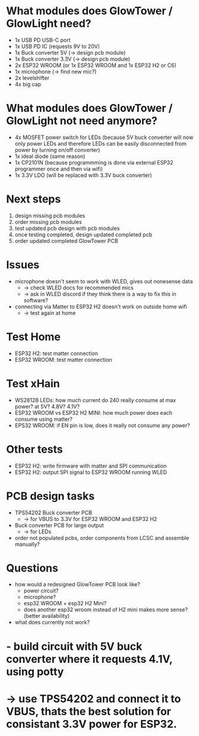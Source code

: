 
# What modules does GlowTower / GlowLight need?
- 1x USB PD USB-C port
- 1x USB PD IC (requests 9V to 20V)
- 1x Buck converter 5V (-> design pcb module)
- 1x Buck converter 3.3V (-> design pcb module)
- 2x ESP32 WROOM (or 1x ESP32 WROOM and 1x ESP32 H2 or C6)
- 1x microphone (-> find new mic?)
- 2x levelshifter
- 4x big cap

# What modules does GlowTower / GlowLight not need anymore?
- 4x MOSFET power switch for LEDs (because 5V buck converter will now only power LEDs and therefore LEDs can be easily disconnected from power by turning on/off converter)
- 1x ideal diode (same reason)
- 1x CP2101N (because programmming is done via external ESP32 programmer once and then via wifi)
- 1x 3.3V LDO (will be replaced with 3.3V buck converter)

# Next steps
1. design missing pcb modules
2. order missing pcb modules
3. test updated pcb design with pcb modules
4. once testing completed, design updated completed pcb
5. order updated completed GlowTower PCB


# Issues
- microphone doesn't seem to work with WLED, gives out nonesense data
  - -> check WLED docs for recommended mics
  - -> ask in WLED discord if they think there is a way to fix this in software?
- connecting via Matter to ESP32 H2 doesn't work on outside home wifi
  - -> test again at home

# Test Home
- ESP32 H2: test matter connection
- ESP32 WROOM: test matter connection

# Test xHain
- WS2812B LEDs: how much current do 240 really consume at max power? at 5V? 4.8V? 4.1V?
- ESP32 WROOM vs ESP32 H2 MINI: how much power does each consume using matter?
- EPS32 WROOM: if EN pin is low, does it really not consume any power?

# Other tests
- ESP32 H2: write firmware with matter and SPI communication
- ESP32 H2: output SPI signal to ESP32 WROOM running WLED

# PCB design tasks
- TPS54202 Buck converter PCB
  - -> for VBUS to 3.3V for ESP32 WROOM and ESP32 H2
- Buck converter PCB for large output
  - -> for LEDs
- order not populated pcbs, order components from LCSC and assemble manually?

# Questions
- how would a redesigned GlowTower PCB look like?
  - power circuit?
  - microphone?
  - esp32 WROOM + esp32 H2 Mini?
  - does another esp32 wroom instead of H2 mini makes more sense? (better availability)
- what does currently not work?



# - build circuit with 5V buck converter where it requests 4.1V, using potty
# -> use TPS54202 and connect it to VBUS, thats the best solution for consistant 3.3V power for ESP32.